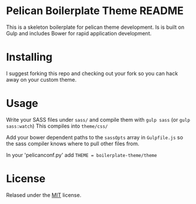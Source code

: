 # Pelican Boilerplate Theme README

This is a skeleton boilerplate for pelican theme development. Is is
built on Gulp and includes Bower for rapid application development.

# Installing
I suggest forking this repo and checking out your fork so you can
hack away on your custom theme.

# Usage
Write your SASS files under `sass/` and compile them with
`gulp sass` (or `gulp sass:watch`) This compiles into `theme/css/`

Add your bower dependent paths to the `sassOpts` array in 
`Gulpfile.js` so the sass compiler knows where to pull other files
from. 

In your 'pelicanconf.py' add `THEME = boilerplate-theme/theme`

# License
Relased under the [MIT](LICENSE) license. 